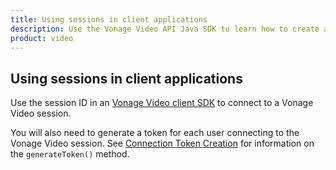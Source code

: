 ```yaml
---
title: Using sessions in client applications
description: Use the Vonage Video API Java SDK to learn how to create a session. Sessions allow participants to use audio, video, and messaging functionality in your application.
product: video
---
```


## Using sessions in client applications

Use the session ID in an [Vonage Video client SDK](/video/client-sdks/overview) to connect to a Vonage Video session.

You will also need to generate a token for each user connecting to the Vonage Video session. See [Connection Token Creation](/video/tutorials/create-token) for information on the `generateToken()` method.
